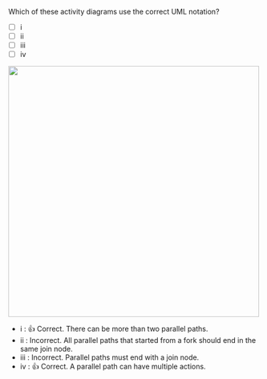 <panel header=":lock::key: Which activity diagrams are correct?">
<question>

Which of these activity diagrams use the correct UML notation?

- [ ] i 
- [ ] ii
- [ ] iii
- [ ] iv

<img src="{{baseUrl}}/uml/activityDiagrams/basicNotations/parallelPaths/images/q-correctNotation.png" width="500" />
<p/>

<div slot="answer">

* i : :+1: Correct. There can be more than two parallel paths. 
* ii : Incorrect. All parallel paths that started from a fork should end in the same join node.
* iii : Incorrect. Parallel paths must end with a join node.
* iv : :+1: Correct. A parallel path can have multiple actions.

</div>
</question>
</panel>
